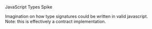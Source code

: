 JavaScript Types Spike

Imagination on how type signatures could be written in valid javascript. Note: this is effectively a contract implementation.
